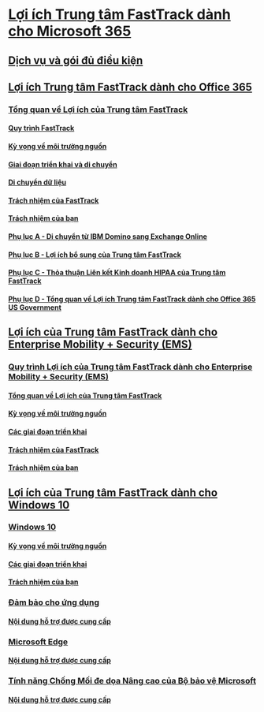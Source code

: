 # [Lợi ích Trung tâm FastTrack dành cho Microsoft 365](M365-fasttrack-benefit-overview.md)
## [Dịch vụ và gói đủ điều kiện](M365-eligible-services-and-plans.md)
## [Lợi ích Trung tâm FastTrack dành cho Office 365](O365-fasttrack-benefit-for-office-365.md)
### [Tổng quan về Lợi ích của Trung tâm FastTrack](O365-fasttrack-benefit-overview.md)
#### [Quy trình FastTrack](O365-fasttrack-process.md)
#### [Kỳ vọng về môi trường nguồn](O365-source-environment-expectations.md)
#### [Giai đoạn triển khai và di chuyển](O365-onboarding-and-migration.md)
#### [Di chuyển dữ liệu](O365-data-migration.md)
#### [Trách nhiệm của FastTrack](O365-fasttrack-responsibilities.md)
#### [Trách nhiệm của bạn](O365-your-responsibilities.md)
#### [Phụ lục A - Di chuyển từ IBM Domino sang Exchange Online](O365-from-ibm-domino-to-exchange-online.md)
#### [Phụ lục B - Lợi ích bổ sung của Trung tâm FastTrack](O365-fasttrack-additional-benefits.md)
#### [Phụ lục C - Thỏa thuận Liên kết Kinh doanh HIPAA của Trung tâm FastTrack](O365-hipaa-business-associate-agreement.md)
#### [Phụ lục D - Tổng quan về Lợi ích Trung tâm FastTrack dành cho Office 365 US Government](US-Gov-appendix-overview.md)
## [Lợi ích của Trung tâm FastTrack dành cho Enterprise Mobility + Security (EMS)](EMS-fasttrack-benefit-for-EMS.md)
### [Quy trình Lợi ích của Trung tâm FastTrack dành cho Enterprise Mobility + Security (EMS)](EMS-fasttrack-process.md)
#### [Tổng quan về Lợi ích của Trung tâm FastTrack](EMS-fasttrack-benefit-overview.md)
#### [Kỳ vọng về môi trường nguồn](EMS-source-environment-expectations.md)
#### [Các giai đoạn triển khai](EMS-onboarding-phases.md)
#### [Trách nhiệm của FastTrack](EMS-fasttrack-responsibilities.md)
#### [Trách nhiệm của bạn](EMS-your-responsibilities.md)
## [Lợi ích của Trung tâm FastTrack dành cho Windows 10](Win-10-fasttrack-benefit-for-windows-10.md)
### [Windows 10](Win-10-windows-10.md)
#### [Kỳ vọng về môi trường nguồn](Win-10-source-environment-expectations.md)
#### [Các giai đoạn triển khai](Win-10-onboarding-phases.md)
#### [Trách nhiệm của bạn](Win-10-your-responsibilities.md)
### [Đảm bảo cho ứng dụng](Win-10-app-assure.md)
#### [Nội dung hỗ trợ được cung cấp](Win-10-app-assure-assistance-offered.md)
### [Microsoft Edge](Win-10-microsoft-edge.md)
#### [Nội dung hỗ trợ được cung cấp](Win-10-microsoft-edge-assistance-offered.md)
### [Tính năng Chống Mối đe dọa Nâng cao của Bộ bảo vệ Microsoft](Win-10-microsoft-defender-atp.md)
#### [Nội dung hỗ trợ được cung cấp](Win-10-microsoft-defender-atp-assistance-offered.md)
